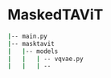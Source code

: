 # MaskedTAViT

```bash
|-- main.py
|-- masktavit
|   |-- models
|   |   | -- vqvae.py
|   |   | -- 

```
